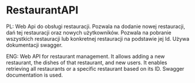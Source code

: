 # RestaurantAPI
PL: Web Api do obsługi restauracji. 
Pozwala na dodanie nowej restauracji, dań tej restauracji oraz nowych użytkowników.
Pozwala na pobranie wszystkich restauracji lub konkretnej restauracji na podstawie jej Id.
Używa dokumentacji swagger.

ENG: Web API for restaurant management.
It allows adding a new restaurant, the dishes of that restaurant, and new users.
It enables retrieving all restaurants or a specific restaurant based on its ID.
Swagger documentation is used.

